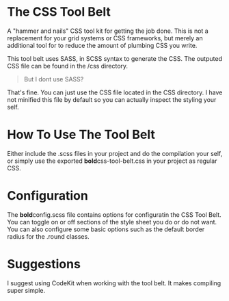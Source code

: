 The CSS Tool Belt
=============

A "hammer and nails" CSS tool kit for getting the job done.  This is not a replacement for your grid systems or CSS frameworks, but merely an additional tool for to reduce the amount of plumbing CSS you write.

This tool belt uses SASS, in SCSS syntax to generate the CSS. The outputed CSS file can be found in the /css directory.

> But I dont use SASS?

That's fine. You can just use the CSS file located in the CSS directory. I have not minified this file by default so you can actually inspect the styling your self.

# How To Use The Tool Belt #

Either include the .scss files in your project and do the compilation your self, or simply use the exported **bold**css-tool-belt.css in your project as regular CSS.

# Configuration #

The **bold**config.scss file contains options for configuratin the CSS Tool Belt. You can toggle on or off sections of the style sheet you do or do not want.  
You can also configure some basic options such as the default border radius for the .round classes.

# Suggestions #

I suggest using CodeKit when working with the tool belt. It makes compiling super simple.